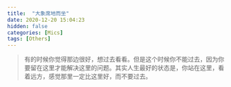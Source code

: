 ```yaml
---
title:  "大象席地而坐"
date: 2020-12-20 15:04:23
hidden: false
categories: [Mics]
tags: [Others]
---
```


> 有的时候你觉得那边很好，想过去看看。但是这个时候你不能过去，因为你要留在这里才能解决这里的问题。其实人生最好的状态是，你站在这里，看着远方，感觉那里一定比这里好，而不要过去。

